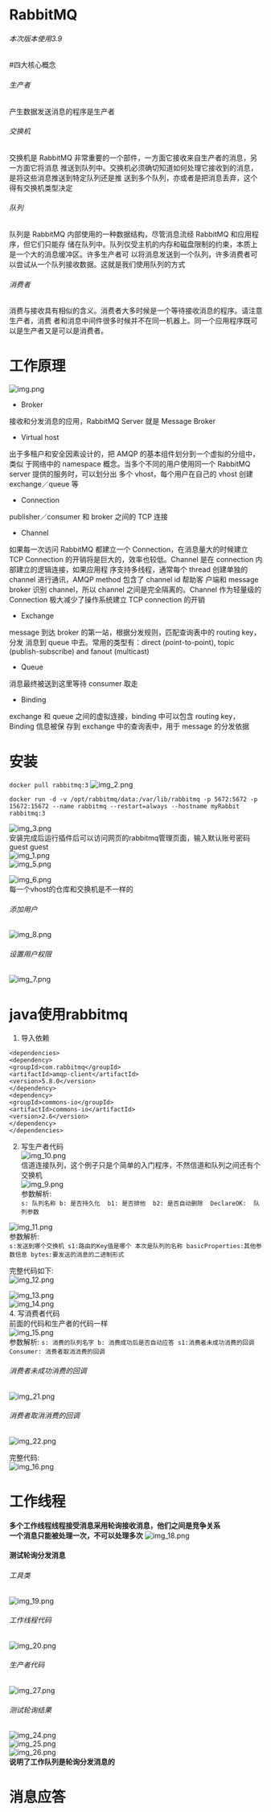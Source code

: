 # RabbitMQ
###### 本次版本使用3.9
#四大核心概念
###### 生产者
产生数据发送消息的程序是生产者

###### 交换机
交换机是 RabbitMQ 非常重要的一个部件，一方面它接收来自生产者的消息，另一方面它将消息 推送到队列中。交换机必须确切知道如何处理它接收到的消息，是将这些消息推送到特定队列还是推 送到多个队列，亦或者是把消息丢弃，这个得有交换机类型决定

###### 队列
队列是 RabbitMQ 内部使用的一种数据结构，尽管消息流经 RabbitMQ 和应用程序，但它们只能存 储在队列中。队列仅受主机的内存和磁盘限制的约束，本质上是一个大的消息缓冲区。许多生产者可 以将消息发送到一个队列，许多消费者可以尝试从一个队列接收数据。这就是我们使用队列的方式

###### 消费者
消费与接收具有相似的含义。消费者大多时候是一个等待接收消息的程序。请注意生产者，消费 者和消息中间件很多时候并不在同一机器上。同一个应用程序既可以是生产者又是可以是消费者。


# 工作原理    
![img.png](img.png)    

* Broker

接收和分发消息的应用，RabbitMQ Server 就是 Message Broker

* Virtual host

出于多租户和安全因素设计的，把 AMQP 的基本组件划分到一个虚拟的分组中，类似 于网络中的 namespace 概念。当多个不同的用户使用同一个 RabbitMQ server 提供的服务时，可以划分出 多个 vhost，每个用户在自己的 vhost 创建 exchange／queue 等

* Connection

publisher／consumer 和 broker 之间的 TCP 连接

* Channel

如果每一次访问 RabbitMQ 都建立一个 Connection，在消息量大的时候建立 TCP Connection 的开销将是巨大的，效率也较低。Channel 是在 connection 内部建立的逻辑连接，如果应用程 序支持多线程，通常每个 thread 创建单独的 channel 进行通讯，AMQP method 包含了 channel id 帮助客 户端和 message broker 识别 channel，所以 channel 之间是完全隔离的。Channel 作为轻量级的 Connection 极大减少了操作系统建立 TCP connection 的开销

* Exchange

message 到达 broker 的第一站，根据分发规则，匹配查询表中的 routing key，分发 消息到 queue 中去。常用的类型有：direct (point-to-point), topic (publish-subscribe) and fanout (multicast)

* Queue

消息最终被送到这里等待 consumer 取走

* Binding

exchange 和 queue 之间的虚拟连接，binding 中可以包含 routing key，Binding 信息被保 存到 exchange 中的查询表中，用于 message 的分发依据



# 安装  
``
docker pull rabbitmq:3
``
![img_2.png](img_2.png)   
```
docker run -d -v /opt/rabbitmq/data:/var/lib/rabbitmq -p 5672:5672 -p 15672:15672 --name rabbitmq --restart=always --hostname myRabbit    rabbitmq:3
```
![img_3.png](img_3.png)   
安装完成后运行插件后可以访问网页的rabbitmq管理页面，输入默认账号密码guest guest      
![img_1.png](img_1.png)     
![img_5.png](img_5.png)    




![img_6.png](img_6.png)   
每一个vhost的仓库和交换机是不一样的   

###### 添加用户  
![img_8.png](img_8.png)  
###### 设置用户权限   
![img_7.png](img_7.png)  

# java使用rabbitmq   
1. 导入依赖     
```
<dependencies>
<dependency>
<groupId>com.rabbitmq</groupId>
<artifactId>amqp-client</artifactId>
<version>5.8.0</version>
</dependency>
<dependency>
<groupId>commons-io</groupId>
<artifactId>commons-io</artifactId>
<version>2.6</version>
</dependency>
</dependencies>
```
2. 写生产者代码  
![img_10.png](img_10.png)    
信道连接队列，这个例子只是个简单的入门程序，不然信道和队列之间还有个交换机       
![img_9.png](img_9.png)     
参数解析:   
``s: 队列名称 b: 是否持久化  b1: 是否排他  b2: 是否自动删除  DeclareOK:  队列参数``   

![img_11.png](img_11.png)   
参数解析:   
``s:发送到哪个交换机 s1:路由的Key值是哪个 本次是队列的名称 basicProperties:其他参数信息 bytes:要发送的消息的二进制形式``

完整代码如下:   
![img_12.png](img_12.png)    

![img_13.png](img_13.png)   
![img_14.png](img_14.png)   
4. 写消费者代码   
前面的代码和生产者的代码一样   
![img_15.png](img_15.png)    
参数解析:
``s: 消费的队列名字 b: 消费成功后是否自动应答 s1:消费者未成功消费的回调 Consumer: 消费者取消消费的回调``   
   

###### 消费者未成功消费的回调
![img_21.png](img_21.png)   
###### 消费者取消消费的回调   
![img_22.png](img_22.png)  

完整代码:    
![img_16.png](img_16.png)   

 

# 工作线程
**多个工作线程线程接受消息采用轮询接收消息，他们之间是竞争关系**      
**一个消息只能被处理一次，不可以处理多次**
![img_18.png](img_18.png)      
#### 测试轮询分发消息     
###### 工具类   
![img_19.png](img_19.png)    
###### 工作线程代码  
![img_20.png](img_20.png)   
###### 生产者代码
![img_27.png](img_27.png)   
###### 测试轮询结果  
![img_24.png](img_24.png)   
![img_25.png](img_25.png)    
![img_26.png](img_26.png)     
**说明了工作队列是轮询分发消息的**   


# 消息应答